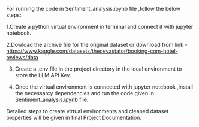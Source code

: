 For running the code in Sentiment_analysis.ipynb file ,follow the below steps:


1.Create a python virtual environment in terminal and connect it with jupyter notebook.


2.Dowload the archive file for the original dataset or download from link -  https://www.kaggle.com/datasets/thedevastator/booking-com-hotel-reviews/data


3. Create a .env file in the project directory in the local environment to store the LLM API Key.


4. Once the virtual environment is connected with jupyter notebook ,install the necessarcy dependencies and run the code given in Sentiment_analysis.ipynb file.


Detailed steps to create virtual environments and cleaned dataset properties will be given in final Project Documentation.

